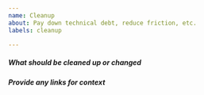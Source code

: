 ```yaml
---
name: Cleanup 
about: Pay down technical debt, reduce friction, etc.
labels: cleanup

---
```


<!-- Please use this template while filing an issue to highlight technical debt to be paid down, or friction to be reduced -->

##### What should be cleaned up or changed

##### Provide any links for context

